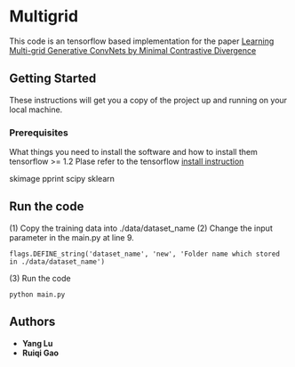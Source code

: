 # Multigrid

This code is an tensorflow based implementation for the paper [Learning Multi-grid Generative ConvNets by Minimal Contrastive Divergence](https://arxiv.org/abs/1709.08868)

## Getting Started

These instructions will get you a copy of the project up and running on your local machine.

### Prerequisites

What things you need to install the software and how to install them
tensorflow >= 1.2
Plase refer to the tensorflow [install instruction](https://www.tensorflow.org/install/)

skimage
pprint
scipy
sklearn


## Run the code

(1) Copy the training data into ./data/dataset_name
(2) Change the input parameter in the main.py at line 9.

```
flags.DEFINE_string('dataset_name', 'new', 'Folder name which stored in ./data/dataset_name')
```

(3) Run the code
```
python main.py
```



## Authors

* **Yang Lu** 
* **Ruiqi Gao**


